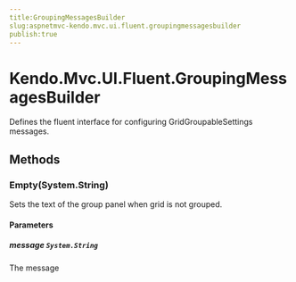 ```yaml
---
title:GroupingMessagesBuilder
slug:aspnetmvc-kendo.mvc.ui.fluent.groupingmessagesbuilder
publish:true
---
```


# Kendo.Mvc.UI.Fluent.GroupingMessagesBuilder

Defines the fluent interface for configuring GridGroupableSettings messages.

## Methods

### Empty(System.String)
Sets the text of the group panel when grid is not grouped.

#### Parameters

##### message `System.String`
The message